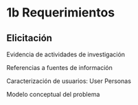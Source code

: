 # 1b Requerimientos

## Elicitación

Evidencia de actividades de investigación

Referencias a fuentes de información

Caracterización de usuarios: User Personas

Modelo conceptual del problema